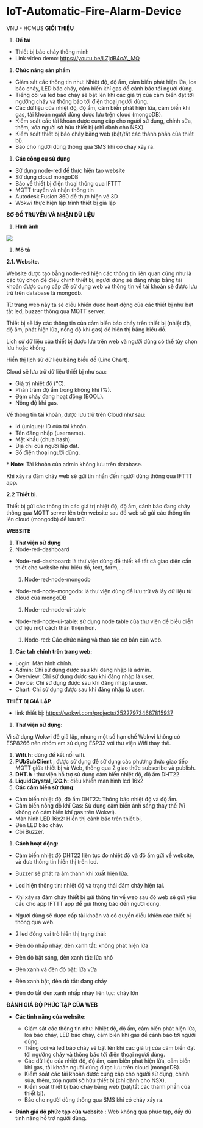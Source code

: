 # IoT-Automatic-Fire-Alarm-Device
VNU - HCMUS
**GIỚI THIỆU**

1. **Đề tài**

- Thiết bị báo cháy thông minh
- Link video demo: https://youtu.be/LZjdB4cA\_MQ

1. **Chức năng sản phẩm**

- Giám sát các thông tin như: Nhiệt độ, độ ẩm, cảm biến phát hiện lửa, loa báo cháy, LED báo cháy, cảm biến khí gas để cảnh báo tới người dùng.
- Tiếng còi và led báo cháy sẽ bật lên khi các giá trị của cảm biến đạt tới ngưỡng cháy và thông báo tới điện thoại người dùng.
- Các dữ liệu của nhiệt độ, độ ẩm, cảm biến phát hiện lửa, cảm biến khí gas, tài khoản người dùng được lưu trên cloud (mongoDB).
- Kiểm soát các tài khoản được cung cấp cho người sử dụng, chỉnh sửa, thêm, xóa người sở hữu thiết bị (chỉ dành cho NSX).
- Kiểm soát thiết bị báo cháy bằng web (bật/tắt các thành phần của thiết bị).
- Báo cho người dùng thông qua SMS khi có cháy xảy ra.

1. **Các công cụ sử dụng**

- Sử dụng node-red để thực hiện tạo website
- Sử dụng cloud mongoDB
- Báo về thiết bị điện thoại thông qua IFTTT
- MQTT truyền và nhận thông tin
- Autodesk Fusion 360 để thực hiện vẽ 3D
- Wokwi thực hiện lập trình thiết bị giả lập

**SƠ ĐỒ TRUYỀN VÀ NHẬN DỮ LIỆU**

1. **Hình ảnh**

![](sodotruyennhan.jpg)

1. **Mô tả**

**2.1. Website.**

Website được tạo bằng node-red hiện các thông tin liên quan cũng như là các tùy chọn để điều chỉnh thiết bị, người dùng sẽ đăng nhập bằng tài khoản được cung cấp để sử dụng web và thông tin về tài khoản sẽ được lưu trữ trên database là mongodb.

Từ trang web này ta sẽ điều khiển được hoạt động của các thiết bị như bật tắt led, buzzer thông qua MQTT server.

Thiết bị sẽ lấy các thông tin của cảm biến báo cháy trên thiết bị (nhiệt độ, độ ẩm, phát hiện lửa, nồng độ khí gas) để hiển thị bằng biểu đồ.

Lịch sử dữ liệu của thiết bị được lưu trên web và người dùng có thể tùy chọn lưu hoặc không.

Hiển thị lịch sử dữ liệu bằng biểu đồ (Line Chart).

Cloud sẽ lưu trữ dữ liệu thiết bị như sau:

- Giá trị nhiệt độ (℃).
- Phần trăm độ ẩm trong không khí (%).
- Đám cháy đang hoạt động (BOOL).
- Nồng độ khí gas.

Về thông tin tài khoản, được lưu trữ trên Cloud như sau:

- Id (unique): ID của tài khoản.
- Tên đăng nhập (username).
- Mật khẩu (chưa hash).
- Địa chỉ của người lắp đặt.
- Số điện thoại người dùng.

\* **Note:** Tài khoản của admin không lưu trên database.

Khi xảy ra đám cháy web sẽ gửi tin nhắn đến người dùng thông qua IFTTT app.

**2.2 Thiết bị.**

Thiết bị gửi các thông tin các giá trị nhiệt độ, độ ẩm, cảnh báo đang cháy thông qua MQTT server lên trên website sau đó web sẽ gửi các thông tin lên cloud (mongodb) để lưu trữ.

**WEBSITE**

1. **Thư viện sử dụng**
  1. Node-red-dashboard

- Node-red-dashboard: là thư viện dùng để thiết kế tất cả giao diện cần thiết cho website như biểu đồ, text, form,...

  1. Node-red-node-mongodb

- Node-red-node-mongodb: là thư viện dùng để lưu trữ và lấy dữ liệu từ cloud của mongoDB

  1. Node-red-node-ui-table

- Node-red-node-ui-table: sử dụng node table của thư viện để biểu diễn dữ liệu một cách thân thiện hơn.

  1. Node-red: Các chức năng và thao tác cơ bản của web.
1. **Các tab chính trên trang web:**

- Login: Màn hình chính.
- Admin: Chỉ sử dụng được sau khi đăng nhập là admin.
- Overview: Chỉ sử dụng được sau khi đăng nhập là user.
- Device: Chỉ sử dụng được sau khi đăng nhập là user.
- Chart: Chỉ sử dụng được sau khi đăng nhập là user.

**THIẾT BỊ GIẢ LẬP**

- link thiết bị: https://wokwi.com/projects/352279734667815937

1. **Thư viện sử dụng:**

Vì sử dụng Wokwi để giả lập, nhưng một số hạn chế Wokwi không có ESP8266 nên nhóm em sử dụng ESP32 với thư viện Wifi thay thế.

  1. **Wifi.h:** dùng để kết nối wifi.
  2. **PUbSubClient** : được sử dụng để sử dụng các phương thức giao tiếp MQTT giữa thiết bị và Web, thông qua 2 giao thức subscribe và publish.
  3. **DHT.h** : thư viện hỗ trợ sử dụng cảm biến nhiệt độ, độ ẩm DHT22
  4. **LiquidCrystal\_I2C.h:** điều khiển màn hình lcd 16x2
1. **Các cảm biến sử dụng:**

- Cảm biến nhiệt độ, độ ẩm DHT22: Thông báo nhiệt độ và độ ẩm.
- Cảm biến nồng độ khí Gas: Sử dụng cảm biến ánh sáng thay thế (Vì không có cảm biến khí gas trên Wokwi).
- Màn hình LED 16x2: Hiển thị cảnh báo trên thiết bị.
- Đèn LED báo cháy.
- Còi Buzzer.

1. **Cách hoạt động:**

- Cảm biến nhiệt độ DHT22 liên tục đo nhiệt độ và độ ẩm gửi về website, và đưa thông tin hiển thị trên lcd.
- Buzzer sẽ phát ra âm thanh khi xuất hiện lửa.
- Lcd hiện thông tin: nhiệt độ và trạng thái đám cháy hiện tại.
- Khi xảy ra đám cháy thiết bị gửi thông tin về web sau đó web sẽ gửi yêu cầu cho app IFTTT app để gửi thông báo đến người dùng.
- Người dùng sẽ được cấp tài khoản và có quyền điều khiển các thiết bị thông qua web.
- 2 led đóng vai trò hiển thị trạng thái:

- Đèn đỏ nhấp nháy, đèn xanh tắt: không phát hiện lửa
- Đèn đỏ bật sáng, đèn xanh tắt: lửa nhỏ
- Đèn xanh và đèn đỏ bật: lửa vừa
- Đèn xanh bật, đèn đỏ tắt: đang cháy
- Đèn đỏ tắt đèn xanh nhấp nháy liên tục: cháy lớn

**ĐÁNH GIÁ ĐỘ PHỨC TẠP CỦA WEB**

- **Các tính năng của website:**
  - Giám sát các thông tin như: Nhiệt độ, độ ẩm, cảm biến phát hiện lửa, loa báo cháy, LED báo cháy, cảm biến khí gas để cảnh báo tới người dùng.
  - Tiếng còi và led báo cháy sẽ bật lên khi các giá trị của cảm biến đạt tới ngưỡng cháy và thông báo tới điện thoại người dùng.
  - Các dữ liệu của nhiệt độ, độ ẩm, cảm biến phát hiện lửa, cảm biến khí gas, tài khoản người dùng được lưu trên cloud (mongoDB).
  - Kiểm soát các tài khoản được cung cấp cho người sử dụng, chỉnh sửa, thêm, xóa người sở hữu thiết bị (chỉ dành cho NSX).
  - Kiểm soát thiết bị báo cháy bằng web (bật/tắt các thành phần của thiết bị).
  - Báo cho người dùng thông qua SMS khi có cháy xảy ra.

- **Đánh giá độ phức tạp của website** : Web không quá phức tạp, đầy đủ tính năng hỗ trợ người dùng.
